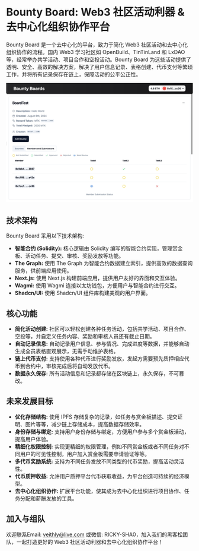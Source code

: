 # Bounty Board: Web3 社区活动利器 & 去中心化组织协作平台

Bounty Board 是一个去中心化的平台，致力于简化 Web3 社区活动和去中心化组织协作的流程。国内 Web3 学习社区如 OpenBuild、TinTinLand 和 LxDAO 等，经常举办共学活动、项目合作和空投活动。Bounty Board 为这些活动提供了透明、安全、高效的解决方案，解决了用户信息记录、表格创建、代币支付等繁琐工作，并将所有记录保存在链上，保障活动的公平公正性。

![Bounty Board](./assets/screenshot.jpeg)

## 技术架构

Bounty Board 采用以下技术架构:

- **智能合约 (Solidity):** 核心逻辑由 Solidity 编写的智能合约实现，管理赏金板、活动任务、提交、审核、奖励发放等功能。
- **The Graph:** 使用 The Graph 为智能合约数据建立索引，提供高效的数据查询服务，供前端应用使用。
- **Next.js:** 使用 Next.js 构建前端应用，提供用户友好的界面和交互体验。
- **Wagmi:** 使用 Wagmi 连接以太坊钱包，方便用户与智能合约进行交互。
- **Shadcn/UI:** 使用 Shadcn/UI 组件库构建美观的用户界面。

## 核心功能

- **简化活动创建:**  社区可以轻松创建各种任务活动，包括共学活动、项目合作、空投等，并自定义任务内容、奖励和审核人员还有截止日期。
- **自动记录信息:**  自动记录用户信息、参与情况、完成进度等数据，并能够自动生成全员表格直观展示，无需手动维护表格。
- **链上代币支付:**  支持使用各种代币进行奖励发放，发起方需要预先质押相应代币到合约中，审核完成后将自动发放代币。
- **数据永久保存:**  所有活动信息和记录都存储在区块链上，永久保存，不可篡改。

## 未来发展目标

- **优化存储结构:**  使用 IPFS 存储复杂的记录，如任务与赏金板描述、提交证明、图片等等，减少链上存储成本，提高数据存储效率。
- **身份存储与绑定:**  支持用户身份存储与绑定，方便用户参与多个赏金板活动，提高用户体验。
- **精细化权限控制:** 实现更精细的权限管理，例如不同赏金板或者不同任务对不同用户的可见性控制，用户加入赏金板需要申请验证等等。
- **多代币奖励系统:**  支持为不同任务发放不同类型的代币奖励，提高活动灵活性。
- **代币质押收益:**  允许用户质押平台代币获取收益，为平台创造可持续的经济模型。
- **去中心化组织协作:**  扩展平台功能，使其成为去中心化组织进行项目协作、任务分配和薪酬发放的工具。

## 加入与组队

欢迎联系Email: <veithly@live.com> 或微信: RICKY-SHA0，加入我们的黑客松团队，一起打造更好的 Web3 社区活动利器和去中心化组织协作平台！
